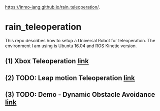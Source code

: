 https://inmo-jang.github.io/rain_teleoperation/.

# rain_teleoperation

This repo describes how to setup a Universal Robot for teleoperatoin. The environment I am using is Ubuntu 16.04 and ROS Kinetic version.  

## (1) Xbox Teleoperation [link](https://github.com/inmo-jang/rain_teleoperation/blob/master/xbox_teleop.md)

## (2) TODO: Leap motion Teleoperation [link](https://github.com/inmo-jang/rain_teleoperation/blob/master/leapmotion_teleop.md)

## (3) TODO: Demo - Dynamic Obstacle Avoidance [link](https://github.com/inmo-jang/rain_teleoperation/blob/master/dynamic_obstacle_avoidance.md)
